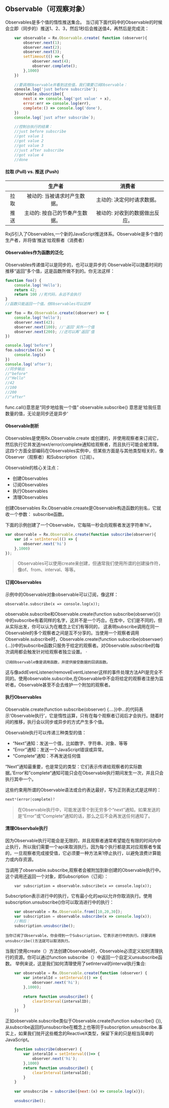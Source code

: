 ## Observable（可观察对象）

Observables是多个值的惰性推送集合。
当订阅下面代码中的Observable的时候会立即（同步的）推送1、2、3，然后1秒后会推送值4，再然后是完成流：

```js
	var observable = Rx.Observable.create( function (observer){
		observer.next(1);
		observer.next(2);
		observer.next(3);
		setTimeout(() => {
			observer.next(4);
			observer.complete();
		},1000)
	})
	
	//要调用Observable并看到这些值，我们需要订阅Observable：
	conosle.log('just before subscribe');
	observable.sbuscribe({
		next:x => console.log('got value' + x),
		error:err => console.log(err),
		complete:() => console.log('done'),
	})
	console.log(`just after subscribe`);
	
	//控制台执行的结果：
    //just before subscribe
    //got value 1
    //got value 2
    //got value 3
    //just after subscribe
    //got value 4
    //done
```

#### 拉取 (Pull) vs. 推送 (Push)

|   | 生产者 |      消费者    |
| :-------------: | :-------------: | :--------------: |
| 拉取	| 被动的: 当被请求时产生数据。|  主动的: 决定何时请求数据。|
| 推送 | 主动的: 按自己的节奏产生数据。| 被动的: 对收到的数据做出反应。|

RxjS引入了Observables,一个新的JavaScript推送体系。Observable是多个值的生产者，并将值‘推送’给观察者（消费者）

#### Observables作为函数的泛化
Observables传递值可以是同步的，也可以是异步的
Observable可以随着时间的推移“返回”多个值，这是函数所做不到的。你无法这样：
```js
function foo() {
	console.log('Hello');
	return 42;
	return 100 //死代码，永远不会执行
}
//函数只能返回一个值。但Observables可以这样

var foo = Rx.Observable.create((observer) => {
	console.log('hello');
	observer.next(42);
	observer.next(100); //'返回'另外一个值
	observer.next(200); //还可以再‘返回’值
})

console.log('before')
foo.subscribe((x) => {
	console.log(x)
})
console.log('after');
//同步输出
//"before"
//"Hello"
//42
//100
//200
//"after"
```
func.call()意思是“同步地给我一个值”
observable.subscribe() 意思是‘给我任意数量的值，无论是同步还是异步‘

#### Observable剖析
Observables是使用Rx.Observable.create 或创建的，并使用观察者来订阅它，然后执行它并发送next/error/complete通知给观察者，而且执行可能会被清理。这四个方面全部编码在Observables实例中，但某些方面是与其他类型相关的，像Observer（观察者）和Subscription（订阅）。

Observable的核心关注点：

* 创建Observables
* 订阅Observables
* 执行Observables
* 清理Observables

创建Observables
Rx.Observable.creaate是Observable构造函数的别名，它就收一个参数：
subscribe函数。

下面的示例创建了一个Observable，它每隔一秒会向观察者发送字符串‘hi’。

```js
var observable = Rx.Observable.create(function subscribe(observer){
	var id = setInterval(() => {
        observer.next('hi')
	},1000)
});
```
>Observables可以使用create来创建，但通常我们使用所谓的创建操作符，像of、from、interval、等等。

#### 订阅Observables
示例中的Observable对象observable可以订阅，像这样：

	observable.subscribe(x => console.log(x));

observable.subscribe和Observable.create(function subscribe(observer){})中的subscribe有着同样的名字，这并不是一个巧合。在库中，它们是不同的，但从实际出发，你可以认为在概念上它们有等同的，
这表明subscribe调用在同一Observable的多个观察者之间是互不分享的。当使用一个观察者调用Observable.subscribe时，Observable.create(function subscribe(observaer)   {...})中的subscribe函数只服务于给定的观察者。对Observable.subscribe的每次调用都会触发针对给观察者独立设置。	·

	订阅Observable像是调用函数，并提供接受数据的回调函数。

这与像addEvenListener/removeEventListener这样的事件处理方法API是完全不同的。使用observable.subscribe,在Observable中不会将给定的观察者注册为监听者。Observable甚至不会去维护一个附加的观察者。

#### 执行Observables
Observable.create(function subscribe(observer) {....})中...的代码表示‘Observable执行’，它是惰性运算，只有在每个观察者订阅后才会执行。随着时间的推移，执行会以同步或异步的方式产生多个值。

Observable执行可以传递三种类型的值：

* “Next”通知：发送一个值，比如数字、字符串、对象、等等
* “Error”通知：发送一个JavaScript错误或异常。
* “Complete”通知：不再发送任何值

“Next”通知最重要，也是常见的类型：它们表示传递给观察者的实际数据。’Error‘和”complete“通知可能只会在Observable执行期间发生一次，并且只会执行其中一个。

这些约束用所谓的Observable语法或合约表达最好，写为正则表达式是这样的：

```js
next*(error|complete)?
```

>在Observable执行中，可能发送零个到无穷多个“next”通知。如果发送的是“Error”或“Complete”通知的话，那么之后不会再发送任何通知了。

#### 清理Observbale执行
因为Observable执行可能会是无限的，并且观察者通常希望能在有限的时间内中止执行，所以我们需要一个api来取消执行。因为每个执行都是其对应观察者专属的，一旦观察者完成接受值，它必须要一种方法来1停止执行，以避免浪费计算能力或内存资源。

当调用了observable.subscribe,观察者会被附加到新创建的Observable执行中。这个调用还返回一个对象，即Subscription（订阅）：

```JS
	var subscription = observable.subscribe(x => console.log(x));
```

Subscription表示进行中的执行，它有最小化的api以允许你取消执行。使用subscription.unsubscribe()你可以取消进行中的执行：


```js
	var observable = Rx.Observable.from([10,20,30]);
	var subscription = observable.subscribe(x => console.log(x));
	//稍后：
	subscription.unsubscribe();
```
	当你订阅了Observable，你会得到一个Subscription，它表示进行中的执行。只要调用				unsubscribe()方法就可以取消执行。

当我们使用create（）方法创建Observable时，Observable必须定义如何清理执行的资源。你可以通过function subscribe（）中返回一个自定义unsubscribe函数。
举例来说，这是我们如何清理使用了setInterval的interval执行集合:

```js
	var observable = Rx.Observable.create(function (observer) {
		var interalId = setInterval(() => {
			observaer.next('hi');
		},1000);
		
		return function unsubscribe() {
			clearInterval(intervalID);
		}
	})
```
正如observable.subscribe类似于Observable.create(function subscribe() {}),从subscribe返回的unsubscribe在概念上也等同于subscription.unsubscribe.事实上，如果我们抛开这些概念的ReactiveX类型，保留下来的只是相当简单的JavaScript。

```js
	function subscribe(observer) {
		var interalId = setInterval(()=> {
			observer.next('hi');
		},1000)
		return function unsubscribe() {
			clearInterval(intervalId);
		}
	}
	
	var unsubscribe = subscribe({next:(x) => console.log(x)});
	
	unsubscribe();
```


































